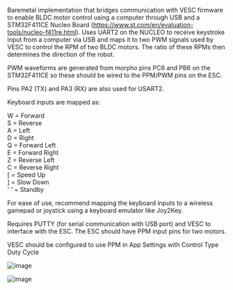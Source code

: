 Baremetal implementation that bridges communication with VESC firmware to enable BLDC motor control using a computer through USB and a STM32F411CE Nucleo Board (https://www.st.com/en/evaluation-tools/nucleo-f411re.html). Uses UART2 on the NUCLEO to receive keystroke input from a computer via USB and maps it to two PWM signals used by VESC to control the RPM of two BLDC motors. The ratio of these RPMs then determines the direction of the robot.

PWM waveforms are generated from morpho pins PC6 and PB6 on the STM32F411CE so these should be wired to the PPM/PWM pins on the ESC.

Pins PA2 (TX) and PA3 (RX) are also used for USART2.

Keyboard inputs are mapped as:

W = Forward  
S = Reverse  
A = Left  
D = Right  
Q = Forward Left  
E = Forward Right  
Z = Reverse Left  
C = Reverse Right  
[ = Speed Up  
] = Slow Down  
' ' = Standby  

For ease of use, recommend mapping the keyboard inputs to a wireless gamepad or joystick using a keyboard emulator like Joy2Key.

Requires PUTTY (for serial communication with USB port) and VESC to interface with the ESC. The ESC should have PPM input pins for two motors.

VESC should be configured to use PPM in App Settings with Control Type Duty Cycle

![image](https://github.com/user-attachments/assets/301c3701-9792-4ffe-94b8-05894c9145e6)

![image](https://github.com/user-attachments/assets/059bc42d-0e93-4d84-8005-6cdc22be5d67)
